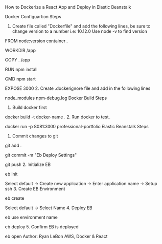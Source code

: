 
How to Dockerize a React App and Deploy in Elastic Beanstalk


Docker Configuartion Steps
1. Create file called "Dockerfile" and add the following lines, be sure to change version to a number i.e: 10.12.0 Use node -v to find version

FROM node:version
container .

WORKDIR /app

COPY . /app

RUN npm install

CMD npm start

EXPOSE 3000
2. Create .dockerignore file and add in the following lines

node_modules
npm-debug.log
Docker Build Steps
1. Build docker first

docker build -t docker-name .
2. Run docker to test.

docker run -p 8081:3000 professional-portfolio
Elastic Beanstalk Steps
1. Commit changes to git

git add .

git commit -m "Eb Deploy Settings"

git push
2. Initialize EB

eb init 

Select default -> Create new application -> Enter application name -> Setup ssh
3. Create EB Environment

eb create

Select default -> Select Name
4. Deploy EB

eb use environment name

eb deploy
5. Confirm EB is deployed

eb open
Author:
Ryan LeBon
AWS, Docker & React
